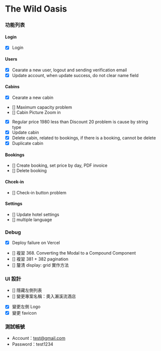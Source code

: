 # The Wild Oasis

### 功能列表

#### Login

- [x] Login

#### Users

- [x] Cearate a new user, logout and sending verification email
- [x] Update account, when update success, do not clear name field

#### Cabins

- [x] Cearate a new cabin
- [] Maximum capacity problem
- [] Cabin Picture Zoom in
- [x] Regular price 1980 less than Discount 20 problem is cause by string type
- [x] Update cabin
- [x] Delete cabin, related to bookings, if there is a booking, cannot be delete
- [x] Duplicate cabin

#### Bookings

- [] Create booking, set price by day, PDF invoice
- [] Delete booking

#### Chcek-in

- [] Check-in button problem

#### Settings

- [] Update hotel settings
- [] multiple language

### Debug

- [x] Deploy failure on Vercel
- [] 複習 368. Converting the Modal to a Compound Component
- [] 複習 381 + 382 pagination
- [] 釐清 display: grid 實作方法

### UI 設計

- [] 隱藏左側列表
- [] 變更專案名稱：奧入瀨溪流酒店
- [x] 變更左側 Logo
- [x] 變更 favicon

### 測試帳號

- Account：test@gmail.com
- Password：test1234

